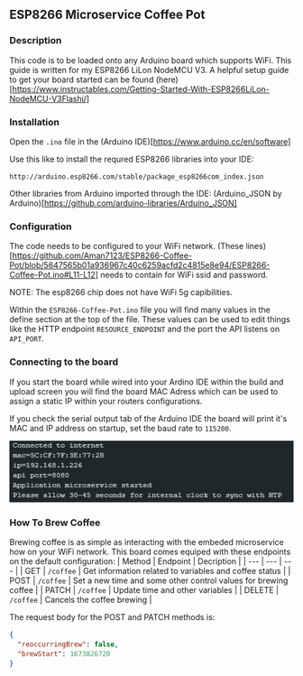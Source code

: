 ## ESP8266 Microservice Coffee Pot

### Description
This code is to be loaded onto any Arduino board which supports WiFi. This guide is written for my ESP8266 LiLon NodeMCU V3. 
A helpful setup guide to get your board started can be found (here)[https://www.instructables.com/Getting-Started-With-ESP8266LiLon-NodeMCU-V3Flashi/]

### Installation
Open the `.ino` file in the (Arduino IDE)[https://www.arduino.cc/en/software]

Use this like to install the requred ESP8266 libraries into your IDE:
```
http://arduino.esp8266.com/stable/package_esp8266com_index.json
```

Other libraries from Arduino imported through the IDE:
(Arduino_JSON by Arduino)[https://github.com/arduino-libraries/Arduino_JSON]

### Configuration
The code needs to be configured to your WiFi network. 
(These lines)[https://github.com/Aman7123/ESP8266-Coffee-Pot/blob/5647565b01a936967c40c6259acfd2c4815e8e94/ESP8266-Coffee-Pot.ino#L11-L12] needs to contain for WiFi ssid and password.

NOTE: The esp8266 chip does not have WiFi 5g capibilities.

Within the `ESP8266-Coffee-Pot.ino` file you will find many values in the define section at the top of the file. 
These values can be used to edit things like the HTTP endpoint `RESOURCE_ENDPOINT` and the port the API listens on `API_PORT`.

### Connecting to the board
If you start the board while wired into your Ardino IDE within the build and upload screen you will find the board MAC Adress which can be used to assign a static IP within your routers configurations.

If you check the serial output tab of the Arduino IDE the board will print it's MAC and IP address on startup, set the baud rate to `115200`.

![ESP8266 board serial monitor output showing mac and ip address](./resources/startup-serial-output.png)

### How To Brew Coffee
Brewing coffee is as simple as interacting with the embeded microservice how on your WiFi network.
This board comes equiped with these endpoints on the default configuration:
| Method | Endpoint | Decription |
| --- | --- | --- |
| GET | `/coffee` | Get information related to variables and coffee status |
| POST | `/coffee` | Set a new time and some other control values for brewing coffee |
| PATCH | `/coffee` | Update time and other variables |
| DELETE | `/coffee` | Cancels the coffee brewing |

The request body for the POST and PATCH methods is:
```json
{
  "reoccurringBrew": false,
  "brewStart": 1673826720
}
```